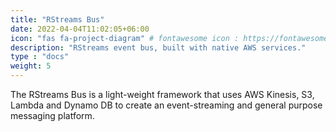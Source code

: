```yaml
---
title: "RStreams Bus"
date: 2022-04-04T11:02:05+06:00
icon: "fas fa-project-diagram" # fontawesome icon : https://fontawesome.com/icons
description: "RStreams event bus, built with native AWS services."
type : "docs"
weight: 5
---
```


The RStreams Bus is a light-weight framework that uses AWS Kinesis, S3, Lambda and Dynamo DB to create an event-streaming and general purpose messaging platform. 